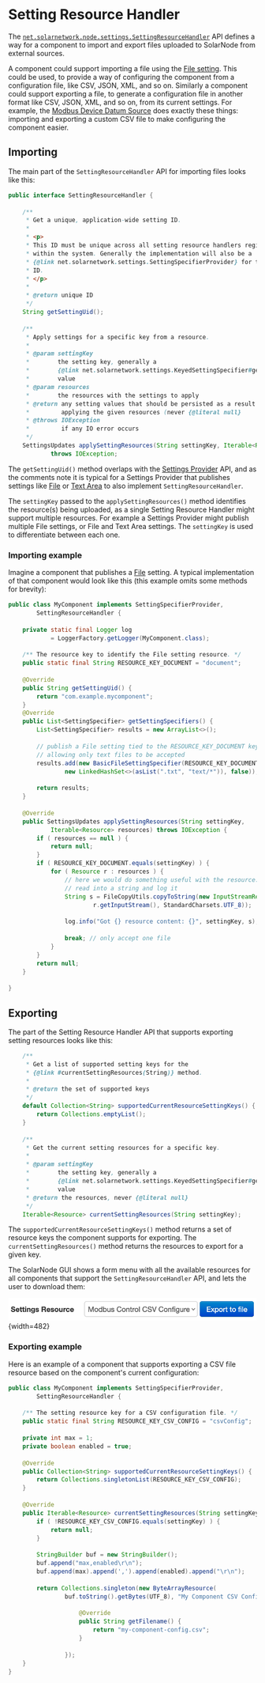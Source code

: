 # Setting Resource Handler

The [`net.solarnetwork.node.settings.SettingResourceHandler`][SettingResourceHandler] API defines a
way for a component to import and export files uploaded to SolarNode from external sources.

A component could support importing a file using the [File setting](specifier.md#file). This could
be used, to provide a way of configuring the component from a configuration file, like CSV, JSON,
XML, and so on. Similarly a component could support exporting a file, to generate a configuration
file in another format like CSV, JSON, XML, and so on, from its current settings. For example, the
[Modbus Device Datum Source][modbus-device] does exactly these things: importing and exporting a
custom CSV file to make configuring the component easier.

## Importing

The main part of the `SettingResourceHandler` API for importing files looks like this:

```java
public interface SettingResourceHandler {

	/**
	 * Get a unique, application-wide setting ID.
	 *
	 * <p>
	 * This ID must be unique across all setting resource handlers registered
	 * within the system. Generally the implementation will also be a
	 * {@link net.solarnetwork.settings.SettingSpecifierProvider} for the same
	 * ID.
	 * </p>
	 *
	 * @return unique ID
	 */
	String getSettingUid();

	/**
	 * Apply settings for a specific key from a resource.
	 *
	 * @param settingKey
	 *        the setting key, generally a
	 *        {@link net.solarnetwork.settings.KeyedSettingSpecifier#getKey()}
	 *        value
	 * @param resources
	 *        the resources with the settings to apply
	 * @return any setting values that should be persisted as a result of
	 *         applying the given resources (never {@literal null}
	 * @throws IOException
	 *         if any IO error occurs
	 */
	SettingsUpdates applySettingResources(String settingKey, Iterable<Resource> resources)
			throws IOException;
```

The `getSettingUid()` method overlaps with the [Settings Provider](provider.md) API, and as the comments
note it is typical for a Settings Provider that publishes settings like [File](specifier.md#file) or
[Text Area](specifier.md#text-area) to also implement `SettingResourceHandler`.

The `settingKey` passed to the `applySettingResources()` method identifies the resource(s) being uploaded,
as a single Setting Resource Handler might support multiple resources. For example a Settings Provider might
publish multiple File settings, or File and Text Area settings. The `settingKey` is used to differentiate
between each one.

### Importing example

Imagine a component that publishes a [File](specifier.md#file) setting. A typical implementation of
that component would look like this (this example omits some methods for brevity):

```java
public class MyComponent implements SettingSpecifierProvider,
		SettingResourceHandler {

	private static final Logger log
			= LoggerFactory.getLogger(MyComponent.class);

	/** The resource key to identify the File setting resource. */
	public static final String RESOURCE_KEY_DOCUMENT = "document";

	@Override
	public String getSettingUid() {
		return "com.example.mycomponent";
	}
	@Override
	public List<SettingSpecifier> getSettingSpecifiers() {
		List<SettingSpecifier> results = new ArrayList<>();

		// publish a File setting tied to the RESOURCE_KEY_DOCUMENT key,
		// allowing only text files to be accepted
		results.add(new BasicFileSettingSpecifier(RESOURCE_KEY_DOCUMENT, null,
				new LinkedHashSet<>(asList(".txt", "text/*")), false));

		return results;
	}

	@Override
	public SettingsUpdates applySettingResources(String settingKey,
			Iterable<Resource> resources) throws IOException {
		if ( resources == null ) {
			return null;
		}
		if ( RESOURCE_KEY_DOCUMENT.equals(settingKey) ) {
			for ( Resource r : resources ) {
				// here we would do something useful with the resource... like
				// read into a string and log it
				String s = FileCopyUtils.copyToString(new InputStreamReader(
						r.getInputStream(), StandardCharsets.UTF_8));

				log.info("Got {} resource content: {}", settingKey, s);

				break; // only accept one file
			}
		}
		return null;
	}

}
```

## Exporting

The part of the Setting Resource Handler API that supports exporting setting resources looks like this:

```java
	/**
	 * Get a list of supported setting keys for the
	 * {@link #currentSettingResources(String)} method.
	 *
	 * @return the set of supported keys
	 */
	default Collection<String> supportedCurrentResourceSettingKeys() {
		return Collections.emptyList();
	}

	/**
	 * Get the current setting resources for a specific key.
	 *
	 * @param settingKey
	 *        the setting key, generally a
	 *        {@link net.solarnetwork.settings.KeyedSettingSpecifier#getKey()}
	 *        value
	 * @return the resources, never {@literal null}
	 */
	Iterable<Resource> currentSettingResources(String settingKey);

```

The `supportedCurrentResourceSettingKeys()` method returns a set of resource keys the component supports
for exporting. The `currentSettingResources()` method returns the resources to export for a given key.

The SolarNode GUI shows a form menu with all the available resources for all components that support
the `SettingResourceHandler` API, and lets the user to download them:

![Resource export UI in SolarNode](/images/developers/settings/setting-resource-export-ui.png){width=482}

### Exporting example

Here is an example of a component that supports exporting a CSV file resource based on
the component's current configuration:

```java
public class MyComponent implements SettingSpecifierProvider,
		SettingResourceHandler {

	/** The setting resource key for a CSV configuration file. */
	public static final String RESOURCE_KEY_CSV_CONFIG = "csvConfig";

	private int max = 1;
	private boolean enabled = true;

	@Override
	public Collection<String> supportedCurrentResourceSettingKeys() {
		return Collections.singletonList(RESOURCE_KEY_CSV_CONFIG);
	}

	@Override
	public Iterable<Resource> currentSettingResources(String settingKey) {
		if ( !RESOURCE_KEY_CSV_CONFIG.equals(settingKey) ) {
			return null;
		}

		StringBuilder buf = new StringBuilder();
		buf.append("max,enabled\r\n");
		buf.append(max).append(',').append(enabled).append("\r\n");

		return Collections.singleton(new ByteArrayResource(
				buf.toString().getBytes(UTF_8), "My Component CSV Config") {

					@Override
					public String getFilename() {
						return "my-component-config.csv";
					}

				});
	}
}
```

[modbus-device]: https://github.com/SolarNetwork/solarnetwork-node/tree/develop/net.solarnetwork.node.datum.modbus
[SettingResourceHandler]: https://javadoc.io/doc/net.solarnetwork.node/net.solarnetwork.node/latest/net/solarnetwork/node/settings/SettingResourceHandler.html
